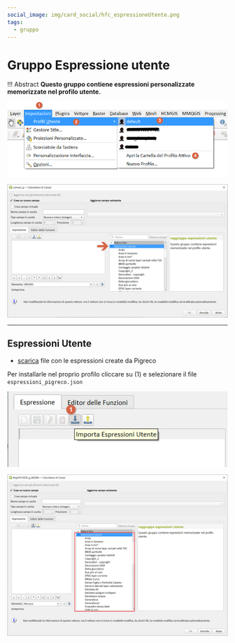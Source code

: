 ```yaml
---
social_image: img/card_social/hfc_espressioneUtente.png
tags:
  - gruppo
---
```


# Gruppo Espressione utente

!!! Abstract
    **Questo gruppo contiene espressioni personalizzate memorizzate nel profilo utente.**

[![](../../img/espressione_utente/espressione_utente1.png)](../../img/espressione_utente/espressione_utente1.png)

[![](../../img/espressione_utente/espressione_utente2.png)](../../img/espressione_utente/espressione_utente2.png)

---

## Espressioni Utente

- [scarica](https://raw.githubusercontent.com/opendatasicilia/HfcQGIS-md/main/docs/prova_tu/espressioni_pigreco.json) file con le espressioni create da Pigreco

Per installarle nel proprio profilo cliccare su (1) e selezionare il file `espressioni_pigreco.json`

[![](../../img/espressione_utente/espressione_utente3.png)](../../img/espressione_utente/espressione_utente3.png)

[![](../../img/espressione_utente/espressione_utente4.png)](../../img/espressione_utente/espressione_utente4.png)
